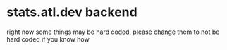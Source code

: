 # stats.atl.dev backend
right now some things may be hard coded, please change them to not be hard coded if you know how